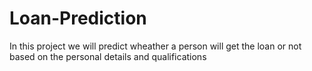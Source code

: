 # Loan-Prediction
In this project we will predict wheather a person will get the loan or not based on the personal details and qualifications
